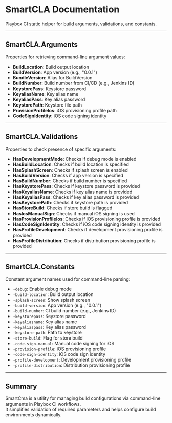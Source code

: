 ﻿# SmartCLA Documentation

Playbox CI static helper for build arguments, validations, and constants.

---

## SmartCLA.Arguments

Properties for retrieving command-line argument values:
- **BuildLocation**: Build output location
- **BuildVersion**: App version (e.g., "0.0.1")
- **BundleVersion**: Alias for BuildVersion
- **BuildNumber**: Build number from CI/CD (e.g., Jenkins ID)
- **KeystorePass**: Keystore password
- **KeyaliasName**: Key alias name
- **KeyaliasPass**: Key alias password
- **KeystorePath**: Keystore file path
- **ProvisionProfileIos**: iOS provisioning profile path
- **CodeSignIdentity**: iOS code signing identity

---

## SmartCLA.Validations

Properties to check presence of specific arguments:
- **HasDevelopmentMode**: Checks if debug mode is enabled
- **HasBuildLocation**: Checks if build location is specified
- **HasSplashScreen**: Checks if splash screen is enabled
- **HasBuildVersion**: Checks if app version is specified
- **HasBuildNumber**: Checks if build number is specified
- **HasKeystorePass**: Checks if keystore password is provided
- **HasKeyaliasName**: Checks if key alias name is provided
- **HasKeyaliasPass**: Checks if key alias password is provided
- **HasKeystorePath**: Checks if keystore path is provided
- **HasStoreBuild**: Checks if store build is flagged
- **HasIosManualSign**: Checks if manual iOS signing is used
- **HasProvisionProfileIos**: Checks if iOS provisioning profile is provided
- **HasCodeSignIdentity**: Checks if iOS code signing identity is provided
- **HasProfileDevelopment**: Checks if development provisioning profile is provided
- **HasProfileDistribution**: Checks if distribution provisioning profile is provided

---

## SmartCLA.Constants

Constant argument names used for command-line parsing:
- `-debug`: Enable debug mode
- `-build-location`: Build output location
- `-splash-screen`: Show splash screen
- `-build-version`: App version (e.g., "0.0.1")
- `-build-number`: CI build number (e.g., Jenkins ID)
- `-keystorepass`: Keystore password
- `-keyaliasname`: Key alias name
- `-keyaliaspass`: Key alias password
- `-keystore-path`: Path to keystore
- `-store-build`: Flag for store build
- `-code-sign-manual`: Manual code signing for iOS
- `-provision-profile`: iOS provisioning profile
- `-code-sign-identity`: iOS code sign identity
- `-profile-development`: Development provisioning profile
- `-profile-distribution`: Distribution provisioning profile

---

## Summary

SmartCma is a utility for managing build configurations via command-line arguments in Playbox CI workflows.  
It simplifies validation of required parameters and helps configure build environments dynamically.
